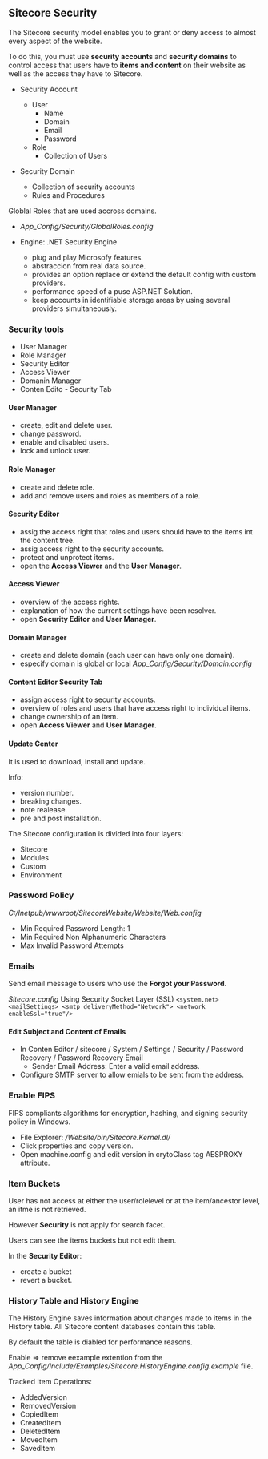 ## Sitecore Security

The Sitecore security model enables you to grant or deny access to almost every aspect of the website.

To do this, you must use **security accounts** and **security domains** to control access that users have to **items and content** on their website as well as the access they have to Sitecore.

- Security Account
    - User
        - Name
        - Domain
        - Email
        - Password
    - Role
        - Collection of Users

- Security Domain
    - Collection of security accounts
    - Rules and Procedures

Globlal Roles that are used accross domains.
- *App_Config/Security/GlobalRoles.config*

- Engine: .NET Security Engine
    - plug and play Microsofy features.
    - abstraccion from real data source.
    - provides an option replace or extend the default config with custom providers.
    - performance speed of a puse ASP.NET Solution.
    - keep accounts in identifiable storage areas by using several providers simultaneously.

### Security tools

- User Manager
- Role Manager
- Security Editor
- Access Viewer
- Domanin Manager
- Conten Edito - Security Tab

#### User Manager

- create, edit and delete user.
- change password.
- enable and disabled users.
- lock and unlock user.

#### Role Manager

- create and delete role.
- add and remove users and roles as members of a role.

#### Security Editor

- assig the access right that roles and users should have to the items int the content tree.
- assig access right to the security accounts.
- protect and unprotect items.
- open the **Access Viewer** and the **User Manager**.

#### Access Viewer

- overview of the access rights.
- explanation of how the current settings have been resolver.
- open **Security Editor** and **User Manager**.

#### Domain Manager

- create and delete domain (each user can have only one domain).
- especify domain is global or local *App_Config/Security/Domain.config*

#### Content Editor Security Tab

- assign access right to security accounts.
- overview of roles and users that have access right to individual items.
- change ownership of an item.
- open **Access Viewer** and **User Manager**.

#### Update Center

It is used to download, install and update.


Info:
- version number.
- breaking changes.
- note realease.
- pre and post installation.

The Sitecore configuration is divided into four layers:

- Sitecore
- Modules
- Custom
- Environment

### Password Policy

*C:/Inetpub/wwwroot/SitecoreWebsite/Website/Web.config*

- Min Required Password Length: 1
- Min Required Non Alphanumeric Characters
- Max Invalid Password Attempts

### Emails

Send email message to users who use the **Forgot your Password**.

*Sitecore.config*
<setting name="MailServer" value="email.server.net"/>
Using Security Socket Layer (SSL) 
`<system.net> <mailSettings> <smtp deliveryMethod="Network"> <network enableSsl="true"/>`

#### Edit Subject and Content of Emails

- In Conten Editor / sitecore / System / Settings / Security / Password Recovery / Password Recovery Email
    - Sender Email Address: Enter a valid email address.
- Configure SMTP server to allow emials to be sent from the address.

### Enable FIPS

FIPS compliants algorithms for encryption, hashing, and signing security policy in Windows.

- File Explorer: */Website/bin/Sitecore.Kernel.dl/*
- Click properties and copy version.
- Open machine.config and edit version in crytoClass tag AESPROXY attribute.

### Item Buckets

User has not access at either the user/rolelevel or at the item/ancestor level, an itme is not retrieved.

However **Security** is not apply for search facet.

Users can see the items buckets but not edit them.

In the **Security Editor**:
- create a bucket
- revert a bucket.

### History Table and History Engine

The History Engine saves information about changes made to items in the History table. All Sitecore content databases contain this table.

By default the table is diabled for performance reasons.

Enable => remove eexample extention from the *App_Config/Include/Examples/Sitecore.HistoryEngine.config.example* file.

Tracked Item Operations:

- AddedVersion
- RemovedVersion
- CopiedItem
- CreatedItem
- DeletedItem
- MovedItem
- SavedItem
